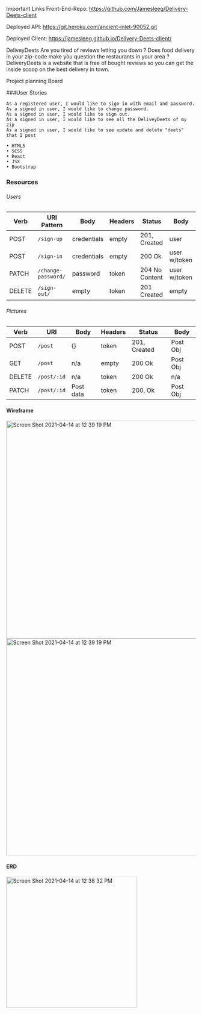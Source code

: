 Important Links
Front-End-Repo: https://github.com/Jamesleeg/Delivery-Deets-client

Deployed API: https://git.heroku.com/ancient-inlet-90052.git

Deployed Client: https://jamesleeg.github.io/Delivery-Deets-client/

DeliveyDeets
Are you tired of reviews letting you down ? Does food delivery in your zip-code make you question the restaurants in your area ?
DeliveryDeets is a website that is free of bought reviews so you can get the inside scoop on the best delivery in town.

Project planning Board

###User Stories
```
As a registered user, I would like to sign in with email and password.
As a signed in user, I would like to change password.
As a signed in user, I would like to sign out.
As a signed in user, I would like to see all the DeliveyDeets of my zip
As a signed in user, I would like to see update and delete "deets" that I post
```
```
• HTML5
• SCSS
• React
• JSX
• Bootstrap
```

### Resources
###### Users
| Verb   | URI Pattern  |Body    |Headers  |  Status | Body |
|--------|--------------|------  |-----  |-------------------|------------|
| POST   | `/sign-up`   |credentials | empty | 201, Created| user
| POST   | `/sign-in`   |credentials | empty | 200 Ok | user w/token
| PATCH  | `/change-password/`|password |token| 204 No Content| user w/token
| DELETE | `/sign-out/`       | empty|token |   201 Created | empty

###### Pictures
| Verb   | URI   |Body    |Headers  |  Status | Body |
|--------|--------------|------  |-----  |-------------------|------------|
| POST   | `/post`   |{} | token | 201, Created| Post Obj
| GET   | `/post`   |n/a | empty | 200 Ok | Post Obj
| DELETE | `/post/:id` |n/a |token | 200 Ok | n/a
| PATCH | `/post/:id` |Post data | token | 200, Ok | Post Obj



#### Wireframe
<img width="578" alt="Screen Shot 2021-04-14 at 12 39 19 PM" src="https://media.git.generalassemb.ly/user/33726/files/d1639c80-9c38-11eb-967b-e5aed2b73bce">
<img width="578" alt="Screen Shot 2021-04-14 at 12 39 19 PM" src="https://media.git.generalassemb.ly/user/33726/files/c7419e00-9c38-11eb-8e60-2f9040e6b4eb">


#### ERD
<img width="348" alt="Screen Shot 2021-04-14 at 12 38 32 PM" src="https://media.git.generalassemb.ly/user/33726/files/eccea780-9c38-11eb-9708-9bf6691e09b8">
